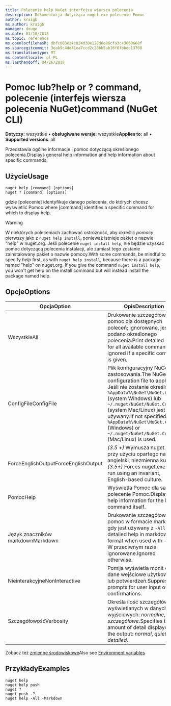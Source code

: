 ```yaml
---
title: Polecenie help NuGet interfejsu wiersza polecenia
description: Dokumentacja dotycząca nuget.exe polecenie Pomoc
author: kraigb
ms.author: kraigb
manager: douge
ms.date: 01/18/2018
ms.topic: reference
ms.openlocfilehash: dbfc803e24c824d30e128d6e86cfa3c43660668f
ms.sourcegitcommit: 3eab9c4dd41ea7ccd2c28bb5ab16f6fbbec13708
ms.translationtype: MT
ms.contentlocale: pl-PL
ms.lasthandoff: 04/26/2018
---
```

# <a name="help-or--command-nuget-cli"></a><span data-ttu-id="eaf9a-103">Pomoc lub?</span><span class="sxs-lookup"><span data-stu-id="eaf9a-103">help or ?</span></span> <span data-ttu-id="eaf9a-104">command, polecenie (interfejs wiersza polecenia NuGet)</span><span class="sxs-lookup"><span data-stu-id="eaf9a-104">command (NuGet CLI)</span></span>

<span data-ttu-id="eaf9a-105">**Dotyczy:** wszystkie &bullet; **obsługiwane wersje**: wszystkie</span><span class="sxs-lookup"><span data-stu-id="eaf9a-105">**Applies to:** all &bullet; **Supported versions**: all</span></span>

<span data-ttu-id="eaf9a-106">Przedstawia ogólne informacje i pomoc dotyczącą określonego polecenia.</span><span class="sxs-lookup"><span data-stu-id="eaf9a-106">Displays general help information and help information about specific commands.</span></span>

## <a name="usage"></a><span data-ttu-id="eaf9a-107">Użycie</span><span class="sxs-lookup"><span data-stu-id="eaf9a-107">Usage</span></span>

```cli
nuget help [command] [options]
nuget ? [command] [options]
```

<span data-ttu-id="eaf9a-108">gdzie [polecenie] identyfikuje danego polecenia, do których chcesz wyświetlić Pomoc.</span><span class="sxs-lookup"><span data-stu-id="eaf9a-108">where [command] identifies a specific command for which to display help.</span></span>

> [!Warning]
> <span data-ttu-id="eaf9a-109">W niektórych poleceniach zachować ostrożność, aby określić *pomocy* pierwszy jako z `nuget help install`, ponieważ istnieje pakiet o nazwie "help" w nuget.org. Jeśli polecenie `nuget install help`, nie będzie uzyskać pomoc dotyczącą polecenia instalacji, ale zamiast tego zostanie zainstalowany pakiet o nazwie pomocy.</span><span class="sxs-lookup"><span data-stu-id="eaf9a-109">With some commands, be mindful to specify *help* first, as with `nuget help install`, because there is a package named "help" on nuget.org. If you give the command `nuget install help`, you won't get help on the install command but will instead install the package named help.</span></span>

## <a name="options"></a><span data-ttu-id="eaf9a-110">Opcje</span><span class="sxs-lookup"><span data-stu-id="eaf9a-110">Options</span></span>

| <span data-ttu-id="eaf9a-111">Opcja</span><span class="sxs-lookup"><span data-stu-id="eaf9a-111">Option</span></span> | <span data-ttu-id="eaf9a-112">Opis</span><span class="sxs-lookup"><span data-stu-id="eaf9a-112">Description</span></span> |
| --- | --- |
| <span data-ttu-id="eaf9a-113">Wszystkie</span><span class="sxs-lookup"><span data-stu-id="eaf9a-113">All</span></span> | <span data-ttu-id="eaf9a-114">Drukowanie szczegółową pomoc dla dostępnych poleceń; ignorowane, jeśli podano określonego polecenia.</span><span class="sxs-lookup"><span data-stu-id="eaf9a-114">Print detailed help for all available commands; ignored if a specific command is given.</span></span> |
| <span data-ttu-id="eaf9a-115">ConfigFile</span><span class="sxs-lookup"><span data-stu-id="eaf9a-115">ConfigFile</span></span> | <span data-ttu-id="eaf9a-116">Plik konfiguracyjny NuGet do zastosowania.</span><span class="sxs-lookup"><span data-stu-id="eaf9a-116">The NuGet configuration file to apply.</span></span> <span data-ttu-id="eaf9a-117">Jeśli nie zostanie określony, `%AppData%\NuGet\NuGet.Config` (system Windows) lub `~/.nuget/NuGet/NuGet.Config` (system Mac/Linux) jest używany.</span><span class="sxs-lookup"><span data-stu-id="eaf9a-117">If not specified, `%AppData%\NuGet\NuGet.Config` (Windows) or `~/.nuget/NuGet/NuGet.Config` (Mac/Linux) is used.</span></span>|
| <span data-ttu-id="eaf9a-118">ForceEnglishOutput</span><span class="sxs-lookup"><span data-stu-id="eaf9a-118">ForceEnglishOutput</span></span> | <span data-ttu-id="eaf9a-119">*(3.5 +)* Wymusza nuget.exe przy użyciu opartego na język angielski, niezmienna kultura.</span><span class="sxs-lookup"><span data-stu-id="eaf9a-119">*(3.5+)* Forces nuget.exe to run using an invariant, English-based culture.</span></span> |
| <span data-ttu-id="eaf9a-120">Pomoc</span><span class="sxs-lookup"><span data-stu-id="eaf9a-120">Help</span></span> | <span data-ttu-id="eaf9a-121">Wyświetla Pomoc dla samo polecenie Pomoc.</span><span class="sxs-lookup"><span data-stu-id="eaf9a-121">Displays help information for the help command itself.</span></span> |
| <span data-ttu-id="eaf9a-122">Język znaczników markdown</span><span class="sxs-lookup"><span data-stu-id="eaf9a-122">Markdown</span></span> | <span data-ttu-id="eaf9a-123">Drukowanie szczegółową pomoc w formacie markdown, gdy jest używany z `-All`.</span><span class="sxs-lookup"><span data-stu-id="eaf9a-123">Print detailed help in markdown format when used with `-All`.</span></span> <span data-ttu-id="eaf9a-124">W przeciwnym razie ignorowane.</span><span class="sxs-lookup"><span data-stu-id="eaf9a-124">Ignored otherwise.</span></span> |
| <span data-ttu-id="eaf9a-125">Nieinterakcyjne</span><span class="sxs-lookup"><span data-stu-id="eaf9a-125">NonInteractive</span></span> | <span data-ttu-id="eaf9a-126">Pomija wyświetla monit o dane wejściowe użytkownika lub potwierdzeń.</span><span class="sxs-lookup"><span data-stu-id="eaf9a-126">Suppresses prompts for user input or confirmations.</span></span> |
| <span data-ttu-id="eaf9a-127">Szczegółowość</span><span class="sxs-lookup"><span data-stu-id="eaf9a-127">Verbosity</span></span> | <span data-ttu-id="eaf9a-128">Określa ilość szczegółów wyświetlanych w danych wyjściowych: *normalne*, *quiet*, *szczegółowe*.</span><span class="sxs-lookup"><span data-stu-id="eaf9a-128">Specifies the amount of detail displayed in the output: *normal*, *quiet*, *detailed*.</span></span> |

<span data-ttu-id="eaf9a-129">Zobacz też [zmienne środowiskowe](cli-ref-environment-variables.md)</span><span class="sxs-lookup"><span data-stu-id="eaf9a-129">Also see [Environment variables](cli-ref-environment-variables.md)</span></span>

## <a name="examples"></a><span data-ttu-id="eaf9a-130">Przykłady</span><span class="sxs-lookup"><span data-stu-id="eaf9a-130">Examples</span></span>

```cli
nuget help
nuget help push
nuget ?
nuget push -?
nuget help -All -Markdown
```
